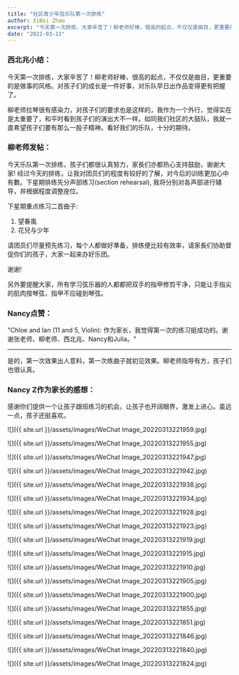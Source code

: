 ```yaml
---
title: "社区青少年弦乐队第一次排练"
author: XiBei Zhao
excerpt: "今天第一次排练，大家辛苦了！柳老师好棒，很高的起点，不仅仅是曲目，更重要的是做事的风格。对孩子们的成长是一件好事，对乐队早日出作品变得更有把握了。柳老师拉琴很有感染力，对孩子们的要求也是这样的，我作为一个外行，觉得实在是太重要了，和平时看到孩子们的演出大不一样。如同我们社区的大鼓队，我就一直希望孩子们要有那么一股子精神。看好我们的乐队，十分的期待。"
date: "2022-03-13"
---
```


### 西北兆小结：

今天第一次排练，大家辛苦了！柳老师好棒，很高的起点，不仅仅是曲目，更重要的是做事的风格。对孩子们的成长是一件好事，对乐队早日出作品变得更有把握了。

柳老师拉琴很有感染力，对孩子们的要求也是这样的，我作为一个外行，觉得实在是太重要了，和平时看到孩子们的演出大不一样。如同我们社区的大鼓队，我就一直希望孩子们要有那么一股子精神。看好我们的乐队，十分的期待。

### 柳老师发帖：

今天乐队第一次排练，孩子们都很认真努力，家長们亦都热心支持鼓励，谢谢大家! 经过今天的排练，让我对团员们的程度有较好的了解，对今后的训练更加心中有數。下星期排练先分声部练习(section rehearsal),
我将分别对各声部进行辅导，并根据程度调整座位。

下星期重点练习二首曲子:
1. 望春風  
2. 花兒与少年  

请团员们尽量预先练习，每个人都做好準备，排练便比较有效率，请家長们协助督促你们的孩子，大家一起来办好乐团。

谢谢!

另外要提醒大家，所有学习弦乐器的人都都把双手的指甲修剪干净，只能让手指尖的肌肉按琴弦，指甲不应碰到琴弦。

### Nancy点赞：

"Chloe and Ian (11 and 5, Violin): 作为家长，我觉得第一次的练习挺成功的。谢谢张老师、柳老师、西北兆、Nancy和Julia。"
- - - - - - - - - - - - - - -
是的，第一次效果出人意料，第一次练曲子就初见效果。柳老师指导有方，孩子们也很认真。

### Nancy Z作为家长的感想：

感谢你们提供一个让孩子跟班练习的机会。让孩子也开阔眼界，激发上进心。虽远一点，孩子还挺喜欢。

![]({{ site.url }}/assets/images/WeChat Image_20220313221959.jpg)

![]({{ site.url }}/assets/images/WeChat Image_20220313221955.jpg)

![]({{ site.url }}/assets/images/WeChat Image_20220313221947.jpg)

![]({{ site.url }}/assets/images/WeChat Image_20220313221942.jpg)

![]({{ site.url }}/assets/images/WeChat Image_20220313221938.jpg)

![]({{ site.url }}/assets/images/WeChat Image_20220313221934.jpg)

![]({{ site.url }}/assets/images/WeChat Image_20220313221928.jpg)

![]({{ site.url }}/assets/images/WeChat Image_20220313221923.jpg)

![]({{ site.url }}/assets/images/WeChat Image_20220313221919.jpg)

![]({{ site.url }}/assets/images/WeChat Image_20220313221915.jpg)

![]({{ site.url }}/assets/images/WeChat Image_20220313221910.jpg)

![]({{ site.url }}/assets/images/WeChat Image_20220313221905.jpg)

![]({{ site.url }}/assets/images/WeChat Image_20220313221900.jpg)

![]({{ site.url }}/assets/images/WeChat Image_20220313221855.jpg)

![]({{ site.url }}/assets/images/WeChat Image_20220313221851.jpg)

![]({{ site.url }}/assets/images/WeChat Image_20220313221846.jpg)

![]({{ site.url }}/assets/images/WeChat Image_20220313221840.jpg)

![]({{ site.url }}/assets/images/WeChat Image_20220313221824.jpg)
